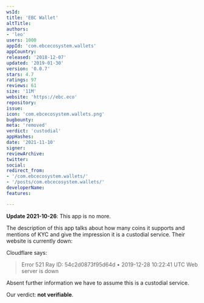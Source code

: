 ```yaml
---
wsId: 
title: 'EBC Wallet'
altTitle: 
authors:
- 'leo'
users: 1000
appId: 'com.ebcecosystem.wallets'
appCountry: 
released: '2018-12-07'
updated: '2019-01-30'
version: '0.0.7'
stars: 4.7
ratings: 97
reviews: 61
size: '11M'
website: 'https://ebc.eco'
repository: 
issue: 
icon: 'com.ebcecosystem.wallets.png'
bugbounty: 
meta: 'removed'
verdict: 'custodial'
appHashes: 
date: '2021-11-10'
signer: 
reviewArchive: 
twitter: 
social: 
redirect_from:
- '/com.ebcecosystem.wallets/'
- '/posts/com.ebcecosystem.wallets/'
developerName: 
features: 

---
```


**Update 2021-10-26**: This app is no more.

The description of this app talks about how many coins it supports and mentions
of KYC and give the impression it is a custodial service. Their website is
currently down:

Cloudflare says:
> Error 521 Ray ID: 54c2d0873f95d64d • 2019-12-28 10:22:41 UTC
  Web server is down

Absent further information we have to assume this is a custodial service.

Our verdict: **not verifiable**.
